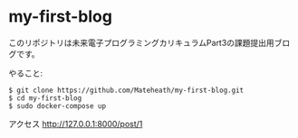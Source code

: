 # my-first-blog

このリポジトリは未来電子プログラミングカリキュラムPart3の課題提出用ブログです。

やること:

```
$ git clone https://github.com/Mateheath/my-first-blog.git
$ cd my-first-blog
$ sudo docker-compose up
```

アクセス http://127.0.0.1:8000/post/1


